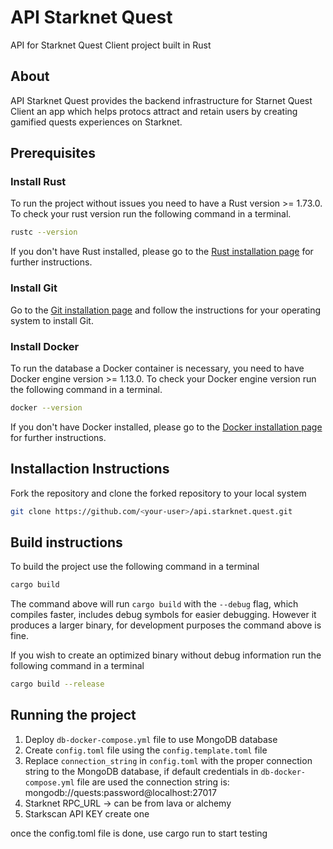 # API Starknet Quest

API for Starknet Quest Client project built in Rust

## About

API Starknet Quest provides the backend infrastructure for Starnet Quest Client an app which helps protocs attract and retain users by creating gamified quests experiences on Starknet.

## Prerequisites

### Install Rust

To run the project without issues you need to have a Rust version >= 1.73.0. To check your rust version run the following command in a terminal.

```bash
rustc --version
```
If you don't have Rust installed, please go to the [Rust installation page](https://doc.rust-lang.org/book/ch01-01-installation.html) for further instructions.

### Install Git

Go to the [Git installation page](https://git-scm.com/downloads) and follow the instructions for your operating system to install Git.

### Install Docker

To run the database a Docker container is necessary, you need to have Docker engine version >= 1.13.0. To check your Docker engine version run the following command in a terminal.

```bash
docker --version
```
If you don't have Docker installed, please go to the [Docker installation page](https://docs.docker.com/get-started/get-docker/) for further instructions.

## Installaction Instructions

Fork the repository and clone the forked repository to your local system

```bash
git clone https://github.com/<your-user>/api.starknet.quest.git
```

## Build instructions

To build the project use the following command in a terminal

```bash
cargo build
```

The command above will run `cargo build` with the `--debug` flag, which compiles faster, includes debug symbols for easier debugging. However it produces a larger binary, for development purposes the command above is fine.

If you wish to create an optimized binary without debug information run the following command in a terminal

```bash
cargo build --release
```

## Running the project

1. Deploy `db-docker-compose.yml` file to use MongoDB database
2. Create `config.toml` file using the `config.template.toml` file
3. Replace `connection_string` in `config.toml` with the proper connection string to the MongoDB database, if default credentials in `db-docker-compose.yml` file are used the connection string is: mongodb://quests:password@localhost:27017
4. Starknet RPC_URL -> can be from lava or alchemy
5. Starkscan API KEY create one

once the config.toml file is done, use cargo run to start testing

